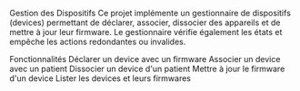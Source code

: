 Gestion des Dispositifs
Ce projet implémente un gestionnaire de dispositifs (devices) permettant de déclarer, associer, dissocier des appareils et de mettre à jour leur firmware. Le gestionnaire vérifie également les états et empêche les actions redondantes ou invalides.

Fonctionnalités
Déclarer un device avec un firmware
Associer un device avec un patient
Dissocier un device d'un patient
Mettre à jour le firmware d'un device
Lister les devices et leurs firmwares
